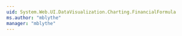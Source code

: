 ```yaml
---
uid: System.Web.UI.DataVisualization.Charting.FinancialFormula
ms.author: "mblythe"
manager: "mblythe"
---
```

